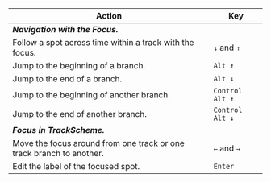 | **Action**                 | **Key**         |
|----------------------------|-----------------|
| **_Navigation with the Focus._**           |                 |
| Follow a spot across time within a track with the focus.     | `↓` and `↑`     |
| Jump to the beginning of a branch.| `Alt ↑`         |
| Jump to the end of a branch.      | `Alt ↓`         |
| Jump to the beginning of another branch.  | `Control Alt ↑` |
| Jump to the end of another branch.        | `Control Alt ↓` |
| **_Focus in TrackScheme._** |                 |
| Move the focus around from one track or one track branch to another. | `←` and `→`     |
| Edit the label of the focused spot.       | `Enter`         |